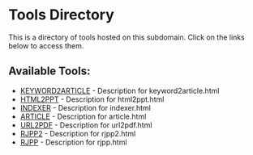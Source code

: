# Tools Directory

This is a directory of tools hosted on this subdomain. Click on the links below to access them.

## Available Tools:
- [KEYWORD2ARTICLE](keyword2article.html) - Description for keyword2article.html
- [HTML2PPT](html2ppt.html) - Description for html2ppt.html
- [INDEXER](indexer.html) - Description for indexer.html
- [ARTICLE](article.html) - Description for article.html
- [URL2PDF](url2pdf.html) - Description for url2pdf.html
- [RJPP2](rjpp2.html) - Description for rjpp2.html
- [RJPP](rjpp.html) - Description for rjpp.html
